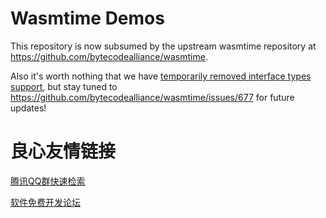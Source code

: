 # Wasmtime Demos

This repository is now subsumed by the upstream wasmtime repository at
https://github.com/bytecodealliance/wasmtime.

Also it's worth nothing that we have [temporarily removed interface types
support](https://github.com/bytecodealliance/wasmtime/pull/1292), but stay tuned
to https://github.com/bytecodealliance/wasmtime/issues/677 for future updates!


 # 良心友情链接

[腾讯QQ群快速检索](http://u.720life.cn/s/8cf73f7c)

[软件免费开发论坛](http://u.720life.cn/s/bbb01dc0)